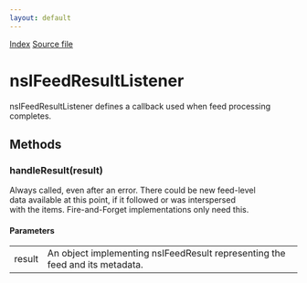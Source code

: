 ```yaml
---
layout: default
---
```

<div id='links'><a href="../index.html">Index</a>
<a href="http://dxr.mozilla.org/mozilla-central/source/toolkit/components/feeds/nsIFeedListener.idl">Source file</a>
</div>

# nsIFeedResultListener #
  
nsIFeedResultListener defines a callback used when feed processing  
completes.  
  

## Methods ##

### handleResult(result) ###
   
Always called, even after an error. There could be new feed-level  
data available at this point, if it followed or was interspersed  
with the items. Fire-and-Forget implementations only need this.  
  
  

#### Parameters ####

<table>

<tr>
<td>result</td>
<td>       An object implementing nsIFeedResult representing the feed   
       and its metadata.   
</td>
</tr>

</table>
